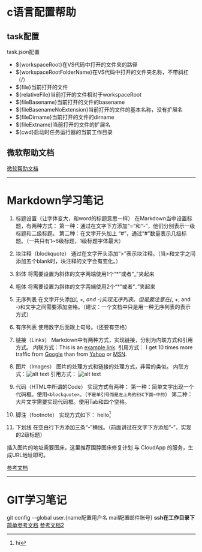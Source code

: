 # **c语言配置帮助**

## task配置

task.json配置

* ${workspaceRoot}在VS代码中打开的文件夹的路径
* ${workspaceRootFolderName}在VS代码中打开的文件夹名称，不带斜杠（/）
* ${file}当前打开的文件
* ${relativeFile}当前打开的文件相对于workspaceRoot
* ${fileBasename}当前打开的文件的basename
* ${fileBasenameNoExtension}当前打开的文件的基本名称，没有扩展名
* ${fileDirname}当前打开的文件的dirname
* ${fileExtname}当前打开的文件的扩展名
* ${cwd}启动时任务运行器的当前工作目录

## 微软帮助文档

   [微软帮助文档](https://code.visualstudio.com/docs/languages/cpp)
   *******************

# **Markdown学习笔记**


1. 标题设置（让字体变大，和word的标题意思一样）
在Markdown当中设置标题，有两种方式：
第一种：通过在文字下方添加“=”和“-”，他们分别表示一级标题和二级标题。
第二种：在文字开头加上 “#”，通过“#”数量表示几级标题。（一共只有1~6级标题，1级标题字体最大）

2. 块注释（blockquote）
通过在文字开头添加“>”表示块注释。（当>和文字之间添加五个blank时，块注释的文字会有变化。）

3. 斜体
将需要设置为斜体的文字两端使用1个“*”或者“_”夹起来

4. 粗体
将需要设置为斜体的文字两端使用2个“*”或者“_”夹起来

5. 无序列表
在文字开头添加(*, +, and -)实现无序列表。但是要注意在(*, +, and -)和文字之间需要添加空格。（建议：一个文档中只是用一种无序列表的表示方式）

6. 有序列表
使用数字后面跟上句号。（还要有空格）

7. 链接（Links）
Markdown中有两种方式，实现链接，分别为内联方式和引用方式。
内联方式：This is an [example link](http://example.com/).
引用方式：
I get 10 times more traffic from [Google][1] than from [Yahoo][2] or [MSN][3].  

[1]: http://google.com/        "Google" 
[2]: http://search.yahoo.com/  "Yahoo Search" 
[3]: http://search.msn.com/    "MSN Search"
 

8. 图片（Images）
图片的处理方式和链接的处理方式，非常的类似。
内联方式：![alt text](path "Title")
引用方式：
![alt text][id] 

[id]: path "Title"

9. 代码（HTML中所谓的Code）
实现方式有两种：
第一种：简单文字出现一个代码框。使用`<blockquote>`。（`不是单引号而是左上角的ESC下面~中的`）
第二种：大片文字需要实现代码框。使用Tab和四个空格。

10. 脚注（footnote）
实现方式如下：
hello[^hello]


[^hello]: hi

11. 下划线
在空白行下方添加三条“-”横线。（前面讲过在文字下方添加“-”，实现的2级标题）

 插入图片的地址需要图床，这里推荐围脖图床修复计划 与 CloudApp 的服务，生成URL地址即可。

 [参考文档](https://github.com/othree/markdown-syntax-zhtw/blob/master/syntax.md)
 ***********************************************************************************

# GIT学习笔记

git config --global user.{name配置用户名  mail配置邮件账号}
**ssh在工作目录下**
[简单参考文档](rogerdudler.github.io/git-guide/index.zh.html)
[参考文档2](http://marklodato.github.io/visual-git-guide/index-zh-cn.html)





